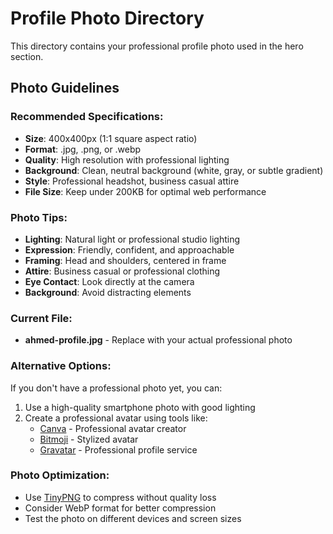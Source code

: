 # Profile Photo Directory

This directory contains your professional profile photo used in the hero section.

## Photo Guidelines

### **Recommended Specifications:**

- **Size**: 400x400px (1:1 square aspect ratio)
- **Format**: .jpg, .png, or .webp
- **Quality**: High resolution with professional lighting
- **Background**: Clean, neutral background (white, gray, or subtle gradient)
- **Style**: Professional headshot, business casual attire
- **File Size**: Keep under 200KB for optimal web performance

### **Photo Tips:**

- **Lighting**: Natural light or professional studio lighting
- **Expression**: Friendly, confident, and approachable
- **Framing**: Head and shoulders, centered in frame
- **Attire**: Business casual or professional clothing
- **Eye Contact**: Look directly at the camera
- **Background**: Avoid distracting elements

### **Current File:**

- **ahmed-profile.jpg** - Replace with your actual professional photo

### **Alternative Options:**

If you don't have a professional photo yet, you can:

1. Use a high-quality smartphone photo with good lighting
2. Create a professional avatar using tools like:
   - [Canva](https://canva.com) - Professional avatar creator
   - [Bitmoji](https://bitmoji.com) - Stylized avatar
   - [Gravatar](https://gravatar.com) - Professional profile service

### **Photo Optimization:**

- Use [TinyPNG](https://tinypng.com/) to compress without quality loss
- Consider WebP format for better compression
- Test the photo on different devices and screen sizes

